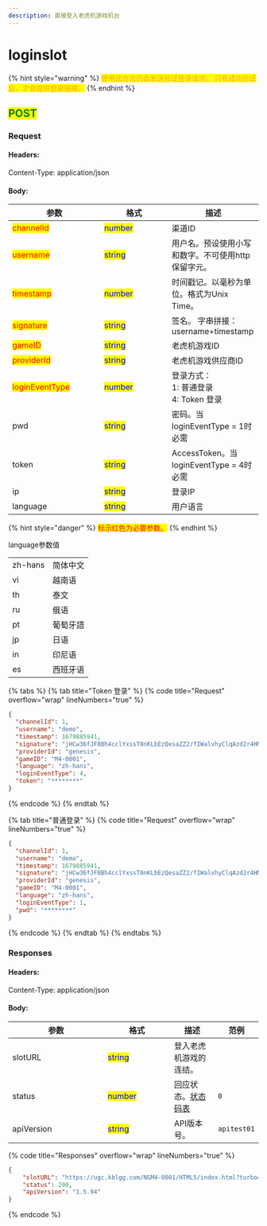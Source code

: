 ```yaml
---
description: 直接登入老虎机游戏机台
---
```


# loginslot

{% hint style="warning" %}
<mark style="color:orange;">使用此方法仍会发送验证登录请求。 只有成功验证后，才会提供登录链接。</mark>
{% endhint %}

## <mark style="color:green;">POST</mark>

### **Request**

#### Headers:

Content-Type: application/json

#### Body:

<table><thead><tr><th width="169">参数</th><th width="120">格式</th><th>描述</th></tr></thead><tbody><tr><td><mark style="color:red;">channelId</mark></td><td><mark style="color:blue;">number</mark></td><td>渠道ID</td></tr><tr><td><mark style="color:red;">username</mark></td><td><mark style="color:blue;">string</mark></td><td>用户名。预设使用小写和数字。不可使用http保留字元。</td></tr><tr><td><mark style="color:red;">timestamp</mark></td><td><mark style="color:blue;">number</mark></td><td>时间戳记。以毫秒为单位。格式为Unix Time。</td></tr><tr><td><mark style="color:red;">signature</mark></td><td><mark style="color:blue;">string</mark></td><td>签名。 字串拼接：username+timestamp</td></tr><tr><td><mark style="color:red;">gameID</mark></td><td><mark style="color:blue;">string</mark></td><td>老虎机游戏ID</td></tr><tr><td><mark style="color:red;">providerId</mark></td><td><mark style="color:blue;">string</mark></td><td>老虎机游戏供应商ID</td></tr><tr><td><mark style="color:red;">loginEventType</mark></td><td><mark style="color:blue;">number</mark></td><td>登录方式：<br>1: 普通登录<br>4: Token 登录</td></tr><tr><td>pwd</td><td><mark style="color:blue;">string</mark></td><td>密码。当loginEventType = 1时必需</td></tr><tr><td>token</td><td><mark style="color:blue;">string</mark></td><td>AccessToken。当loginEventType = 4时必需</td></tr><tr><td>ip</td><td><mark style="color:blue;">string</mark></td><td>登录IP</td></tr><tr><td>language</td><td><mark style="color:blue;">string</mark></td><td>用户语言</td></tr></tbody></table>

{% hint style="danger" %}
<mark style="color:red;">标示红色为必要参数。</mark>
{% endhint %}

language参数值

|         |      |
| ------- | ---- |
| zh-hans | 简体中文 |
| vi      | 越南语  |
| th      | 泰文   |
| ru      | 俄语   |
| pt      | 葡萄牙語 |
| jp      | 日语   |
| in      | 印尼语  |
| es      | 西班牙语 |

{% tabs %}
{% tab title="Token 登录" %}
{% code title="Request" overflow="wrap" lineNumbers="true" %}
```json
{
  "channelId": 1,
  "username": "demo",
  "timestamp": 1679885941,
  "signature": "jHCw36fJF8Bh4cclYxssT0nKLbEzQesaZZ2/fIWalvhyClqAzd2r4HM9CX9ORag/Cw+CS8I19mhkYjDDtHVM2A==",
  "providerId": "genesis",
  "gameID": "M4-0001",
  "language": "zh-hans",
  "loginEventType": 4,
  "token": "********"
}
```
{% endcode %}
{% endtab %}

{% tab title="普通登录" %}
{% code title="Request" overflow="wrap" lineNumbers="true" %}
```json
{
  "channelId": 1,
  "username": "demo",
  "timestamp": 1679885941,
  "signature": "jHCw36fJF8Bh4cclYxssT0nKLbEzQesaZZ2/fIWalvhyClqAzd2r4HM9CX9ORag/Cw+CS8I19mhkYjDDtHVM2A==",
  "providerId": "genesis",
  "gameID": "M4-0001",
  "language": "zh-hans",
  "loginEventType": 1,
  "pwd": "********"
}
```
{% endcode %}
{% endtab %}
{% endtabs %}

### **Responses**

#### Headers:

Content-Type: application/json

#### Body:

<table><thead><tr><th width="176">参数</th><th width="117.66666666666666">格式</th><th>描述</th><th data-hidden>范例</th></tr></thead><tbody><tr><td>slotURL</td><td><mark style="color:blue;">string</mark></td><td>登入老虎机游戏的连结。</td><td></td></tr><tr><td>status</td><td><mark style="color:blue;">number</mark></td><td>回应状态。<a href="../../ebet-zhuang-tai-ma.md#ebet-xiang-ying-de-zhuang-tai-dai-ma">状态码表</a></td><td><pre><code>0
</code></pre></td></tr><tr><td>apiVersion</td><td><mark style="color:blue;">string</mark></td><td>API版本号。</td><td><pre><code>apitest01
</code></pre></td></tr></tbody></table>

{% code title="Responses" overflow="wrap" lineNumbers="true" %}
```json
{
    "slotURL": "https://ugc.kblgg.com/NGM4-0001/HTML5/index.html?turbo=true&mode=real&partner=964dc891-31c1-4579-8628-77ee21c35809&session=322dbbf66403a7e4e947f2e6ebfff110-88915679&language=zh-hant&gs=nurgs-RMX&partnerCode=EbetCNY&referer=ugc.kblgg.com&refererRetries=0&device=DESKTOP",
    "status": 200,
    "apiVersion": "1.5.94"
}
```
{% endcode %}

